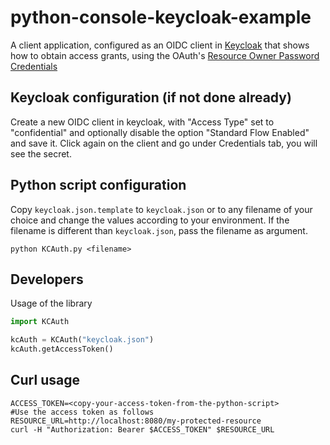 # python-console-keycloak-example

A client application, configured as an OIDC client in [Keycloak](https://www.keycloak.org/) that shows how to obtain access grants, using the OAuth's [Resource Owner Password Credentials](https://tools.ietf.org/html/rfc6749#section-1.3.3)


## Keycloak configuration (if not done already)

Create a new OIDC client in keycloak, with "Access Type" set to "confidential" and optionally disable the option "Standard Flow Enabled" and save it.
Click again on the client and go under Credentials tab, you will see the secret.

## Python script configuration
Copy `keycloak.json.template` to `keycloak.json` or to any filename of your choice and change the values according to your environment.
If the filename is different than `keycloak.json`, pass the filename as argument. 
```shell
python KCAuth.py <filename>
```

## Developers
Usage of the library
```python
import KCAuth

kcAuth = KCAuth("keycloak.json")
kcAuth.getAccessToken()
```

## Curl usage

```shell
ACCESS_TOKEN=<copy-your-access-token-from-the-python-script>
#Use the access token as follows
RESOURCE_URL=http://localhost:8080/my-protected-resource
curl -H "Authorization: Bearer $ACCESS_TOKEN" $RESOURCE_URL
```
